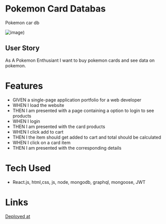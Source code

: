 # Pokemon Card Databas

Pokemon car db

![image](https://salmanwebdeveloper.com/static/media/work-sample-21.8574bb59e24ab04338dd.png))



## User Story

As A Pokemon Enthusiant I want to buy pokemon cards and see data on pokemon.

# Features

* GIVEN a single-page application portfolio for a web developer
* WHEN I load the website
* THEN I am presented with a page containing a option to login to see products
* WHEN I login
* THEN I am presented with the card products
* WHEN I click add to cart 
* THEN I the item should get added to cart and total should be calculated
* WHEN I click on a card item
* THEN I am presented with the corresponding details

# Tech Used

* React.js, html,css, js, node, mongodb, graphql, mongoose, JWT

# Links

[Deployed at](https://warm-lake-00387.herokuapp.com/)
